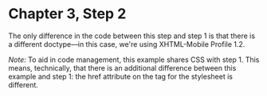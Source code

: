 Chapter 3, Step 2
=================

The only difference in the code between this step and step 1 is that there is a different doctype—in this case, we're using XHTML-Mobile Profile 1.2.

*Note:* To aid in code management, this example shares CSS with step 1. This means, technically, that there is an additional difference between this example and step 1: the href attribute on the <link> tag for the stylesheet is different.